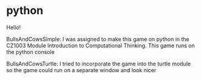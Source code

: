 # python
Hello!

BullsAndCowsSimple: 
I was assigned to make this game on python in the CZ1003 Module Introduction to Computational Thinking. This game runs on the python console


BullsAndCowsTurtle: 
I tried to incorporate the game into the turtle module so the game could run on a separate window and look nicer
